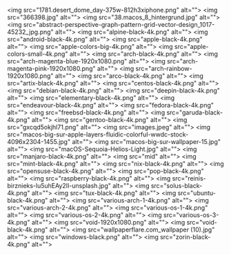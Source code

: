 <img src="1781.desert_dome_day-375w-812h3xiphone.png" alt=""\>
<img src="366398.jpg" alt=""\>
<img src="38.macos_8_hintergrund.jpg" alt=""\>
<img src="abstract-perspective-graph-pattern-grid-vector-design_1017-45232_jpg.png" alt=""\>
<img src="alpine-black-4k.png" alt=""\>
<img src="android-black-4k.png" alt=""\>
<img src="apple-black-4k.png" alt=""\>
<img src="apple-colors-big-4k.png" alt=""\>
<img src="apple-colors-small-4k.png" alt=""\>
<img src="arch-black-4k.png" alt=""\>
<img src="arch-magenta-blue-1920x1080.png" alt=""\>
<img src="arch-magenta-pink-1920x1080.png" alt=""\>
<img src="arch-rainbow-1920x1080.png" alt=""\>
<img src="arco-black-4k.png" alt=""\>
<img src="artix-black-4k.png" alt=""\>
<img src="centos-black-4k.png" alt=""\>
<img src="debian-black-4k.png" alt=""\>
<img src="deepin-black-4k.png" alt=""\>
<img src="elementary-black-4k.png" alt=""\>
<img src="endeavour-black-4k.png" alt=""\>
<img src="fedora-black-4k.png" alt=""\>
<img src="freebsd-black-4k.png" alt=""\>
<img src="garuda-black-4k.png" alt=""\>
<img src="gentoo-black-4k.png" alt=""\>
<img src="gxcqd5okjhl71.png" alt=""\>
<img src="images.jpeg" alt=""\>
<img src="macos-big-sur-apple-layers-fluidic-colorful-wwdc-stock-4096x2304-1455.jpg" alt=""\>
<img src="macos-big-sur-wallpaper-15.jpg" alt=""\>
<img src="macOS-Sequoia-Helios-Light.jpg" alt=""\>
<img src="manjaro-black-4k.png" alt=""\>
<img src="mid" alt=""\>
<img src="mint-black-4k.png" alt=""\>
<img src="nix-black-4k.png" alt=""\>
<img src="opensuse-black-4k.png" alt=""\>
<img src="pop-black-4k.png" alt=""\>
<img src="raspberry-black-4k.png" alt=""\>
<img src="reinis-birznieks-lu5uhEAy2lI-unsplash.jpg" alt=""\>
<img src="solus-black-4k.png" alt=""\>
<img src="tux-black-4k.png" alt=""\>
<img src="ubuntu-black-4k.png" alt=""\>
<img src="various-arch-1-4k.png" alt=""\>
<img src="various-arch-2-4k.png" alt=""\>
<img src="various-os-1-4k.png" alt=""\>
<img src="various-os-2-4k.png" alt=""\>
<img src="various-os-3-4k.png" alt=""\>
<img src="void-1920x1080.png" alt=""\>
<img src="void-black-4k.png" alt=""\>
<img src="wallpaperflare.com_wallpaper (10).jpg" alt=""\>
<img src="windows-black.png" alt=""\>
<img src="zorin-black-4k.png" alt=""\>
